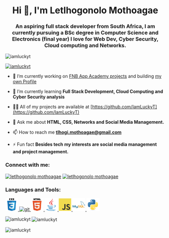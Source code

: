 <h1 align="center">Hi 👋, I'm Letlhogonolo Mothoagae</h1>
<h3 align="center">An aspiring full stack developer from South Africa, I am currently pursuing a BSc degree in Computer Science and Electronics (final year) I love for Web Dev, Cyber Security, Cloud computing and Networks.</h3>

<p align="left"> <img src="https://komarev.com/ghpvc/?username=iamluckyt&label=Profile%20views&color=0e75b6&style=flat" alt="iamluckyt" /> </p>

<p align="left"> <a href="https://github.com/ryo-ma/github-profile-trophy"><img src="https://github-profile-trophy.vercel.app/?username=iamluckyt" alt="iamluckyt" /></a> </p>

- 🔭 I’m currently working on [FNB App Academy projects](https://github.com/IamLuckyT/FNB-App-Academy) and building [my own Profile](https://github.com/IamLuckyT/PersonalProfile)

- 🌱 I’m currently learning **Full Stack Development, Cloud Computing and Cyber Security analysis**

- 👨‍💻 All of my projects are available at [https://github.com/IamLuckyT](https://github.com/IamLuckyT)

- 💬 Ask me about **HTML, CSS, Networks and Social Media Management.**

- 📫 How to reach me **tlhogi.mothoagae@gmail.com**

- ⚡ Fun fact **Besides tech my interests are social media management and project management.**

<h3 align="left">Connect with me:</h3>
<p align="left">
<a href="https://linkedin.com/in/letlhogonolo mothoagae" target="blank"><img align="center" src="https://raw.githubusercontent.com/rahuldkjain/github-profile-readme-generator/master/src/images/icons/Social/linked-in-alt.svg" alt="letlhogonolo mothoagae" height="30" width="40" /></a>
<a href="https://fb.com/letlhogonolo mothoagae" target="blank"><img align="center" src="https://raw.githubusercontent.com/rahuldkjain/github-profile-readme-generator/master/src/images/icons/Social/facebook.svg" alt="letlhogonolo mothoagae" height="30" width="40" /></a>
</p>

<h3 align="left">Languages and Tools:</h3>
<p align="left"> <a href="https://www.w3schools.com/css/" target="_blank" rel="noreferrer"> <img src="https://raw.githubusercontent.com/devicons/devicon/master/icons/css3/css3-original-wordmark.svg" alt="css3" width="40" height="40"/> </a> <a href="https://git-scm.com/" target="_blank" rel="noreferrer"> <img src="https://www.vectorlogo.zone/logos/git-scm/git-scm-icon.svg" alt="git" width="40" height="40"/> </a> <a href="https://www.w3.org/html/" target="_blank" rel="noreferrer"> <img src="https://raw.githubusercontent.com/devicons/devicon/master/icons/html5/html5-original-wordmark.svg" alt="html5" width="40" height="40"/> </a> <a href="https://www.java.com" target="_blank" rel="noreferrer"> <img src="https://raw.githubusercontent.com/devicons/devicon/master/icons/java/java-original.svg" alt="java" width="40" height="40"/> </a> <a href="https://developer.mozilla.org/en-US/docs/Web/JavaScript" target="_blank" rel="noreferrer"> <img src="https://raw.githubusercontent.com/devicons/devicon/master/icons/javascript/javascript-original.svg" alt="javascript" width="40" height="40"/> </a> <a href="https://www.mysql.com/" target="_blank" rel="noreferrer"> <img src="https://raw.githubusercontent.com/devicons/devicon/master/icons/mysql/mysql-original-wordmark.svg" alt="mysql" width="40" height="40"/> </a> <a href="https://www.python.org" target="_blank" rel="noreferrer"> <img src="https://raw.githubusercontent.com/devicons/devicon/master/icons/python/python-original.svg" alt="python" width="40" height="40"/> </a> </p>

<p><img align="left" src="https://github-readme-stats.vercel.app/api/top-langs?username=iamluckyt&show_icons=true&locale=en&layout=compact" alt="iamluckyt" /></p>

<p>&nbsp;<img align="center" src="https://github-readme-stats.vercel.app/api?username=iamluckyt&show_icons=true&locale=en" alt="iamluckyt" /></p>

<p><img align="center" src="https://github-readme-streak-stats.herokuapp.com/?user=iamluckyt&" alt="iamluckyt" /></p>
